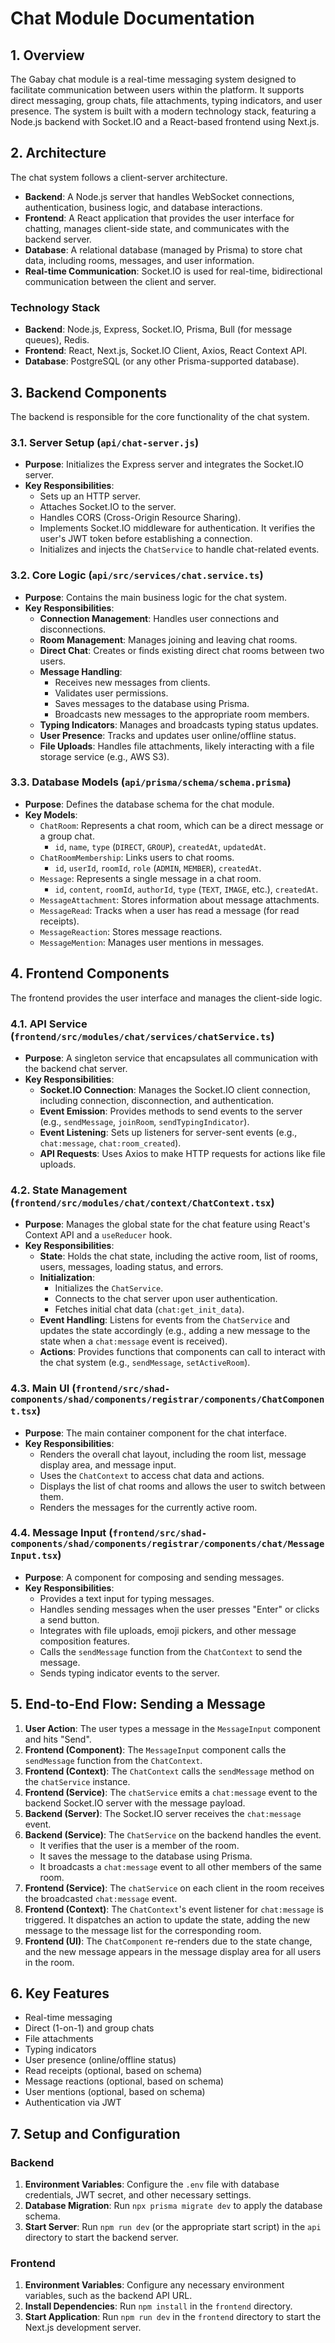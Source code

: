 # Chat Module Documentation

## 1. Overview

The Gabay chat module is a real-time messaging system designed to facilitate communication between users within the platform. It supports direct messaging, group chats, file attachments, typing indicators, and user presence. The system is built with a modern technology stack, featuring a Node.js backend with Socket.IO and a React-based frontend using Next.js.

## 2. Architecture

The chat system follows a client-server architecture.

*   **Backend**: A Node.js server that handles WebSocket connections, authentication, business logic, and database interactions.
*   **Frontend**: A React application that provides the user interface for chatting, manages client-side state, and communicates with the backend server.
*   **Database**: A relational database (managed by Prisma) to store chat data, including rooms, messages, and user information.
*   **Real-time Communication**: Socket.IO is used for real-time, bidirectional communication between the client and server.

### Technology Stack

*   **Backend**: Node.js, Express, Socket.IO, Prisma, Bull (for message queues), Redis.
*   **Frontend**: React, Next.js, Socket.IO Client, Axios, React Context API.
*   **Database**: PostgreSQL (or any other Prisma-supported database).

## 3. Backend Components

The backend is responsible for the core functionality of the chat system.

### 3.1. Server Setup (`api/chat-server.js`)

*   **Purpose**: Initializes the Express server and integrates the Socket.IO server.
*   **Key Responsibilities**:
    *   Sets up an HTTP server.
    *   Attaches Socket.IO to the server.
    *   Handles CORS (Cross-Origin Resource Sharing).
    *   Implements Socket.IO middleware for authentication. It verifies the user's JWT token before establishing a connection.
    *   Initializes and injects the `ChatService` to handle chat-related events.

### 3.2. Core Logic (`api/src/services/chat.service.ts`)

*   **Purpose**: Contains the main business logic for the chat system.
*   **Key Responsibilities**:
    *   **Connection Management**: Handles user connections and disconnections.
    *   **Room Management**: Manages joining and leaving chat rooms.
    *   **Direct Chat**: Creates or finds existing direct chat rooms between two users.
    *   **Message Handling**:
        *   Receives new messages from clients.
        *   Validates user permissions.
        *   Saves messages to the database using Prisma.
        *   Broadcasts new messages to the appropriate room members.
    *   **Typing Indicators**: Manages and broadcasts typing status updates.
    *   **User Presence**: Tracks and updates user online/offline status.
    *   **File Uploads**: Handles file attachments, likely interacting with a file storage service (e.g., AWS S3).

### 3.3. Database Models (`api/prisma/schema/schema.prisma`)

*   **Purpose**: Defines the database schema for the chat module.
*   **Key Models**:
    *   `ChatRoom`: Represents a chat room, which can be a direct message or a group chat.
        *   `id`, `name`, `type` (`DIRECT`, `GROUP`), `createdAt`, `updatedAt`.
    *   `ChatRoomMembership`: Links users to chat rooms.
        *   `id`, `userId`, `roomId`, `role` (`ADMIN`, `MEMBER`), `createdAt`.
    *   `Message`: Represents a single message in a chat room.
        *   `id`, `content`, `roomId`, `authorId`, `type` (`TEXT`, `IMAGE`, etc.), `createdAt`.
    *   `MessageAttachment`: Stores information about message attachments.
    *   `MessageRead`: Tracks when a user has read a message (for read receipts).
    *   `MessageReaction`: Stores message reactions.
    *   `MessageMention`: Manages user mentions in messages.

## 4. Frontend Components

The frontend provides the user interface and manages the client-side logic.

### 4.1. API Service (`frontend/src/modules/chat/services/chatService.ts`)

*   **Purpose**: A singleton service that encapsulates all communication with the backend chat server.
*   **Key Responsibilities**:
    *   **Socket.IO Connection**: Manages the Socket.IO client connection, including connection, disconnection, and authentication.
    *   **Event Emission**: Provides methods to send events to the server (e.g., `sendMessage`, `joinRoom`, `sendTypingIndicator`).
    *   **Event Listening**: Sets up listeners for server-sent events (e.g., `chat:message`, `chat:room_created`).
    *   **API Requests**: Uses Axios to make HTTP requests for actions like file uploads.

### 4.2. State Management (`frontend/src/modules/chat/context/ChatContext.tsx`)

*   **Purpose**: Manages the global state for the chat feature using React's Context API and a `useReducer` hook.
*   **Key Responsibilities**:
    *   **State**: Holds the chat state, including the active room, list of rooms, users, messages, loading status, and errors.
    *   **Initialization**:
        *   Initializes the `ChatService`.
        *   Connects to the chat server upon user authentication.
        *   Fetches initial chat data (`chat:get_init_data`).
    *   **Event Handling**: Listens for events from the `ChatService` and updates the state accordingly (e.g., adding a new message to the state when a `chat:message` event is received).
    *   **Actions**: Provides functions that components can call to interact with the chat system (e.g., `sendMessage`, `setActiveRoom`).

### 4.3. Main UI (`frontend/src/shad-components/shad/components/registrar/components/ChatComponent.tsx`)

*   **Purpose**: The main container component for the chat interface.
*   **Key Responsibilities**:
    *   Renders the overall chat layout, including the room list, message display area, and message input.
    *   Uses the `ChatContext` to access chat data and actions.
    *   Displays the list of chat rooms and allows the user to switch between them.
    *   Renders the messages for the currently active room.

### 4.4. Message Input (`frontend/src/shad-components/shad/components/registrar/components/chat/MessageInput.tsx`)

*   **Purpose**: A component for composing and sending messages.
*   **Key Responsibilities**:
    *   Provides a text input for typing messages.
    *   Handles sending messages when the user presses "Enter" or clicks a send button.
    *   Integrates with file uploads, emoji pickers, and other message composition features.
    *   Calls the `sendMessage` function from the `ChatContext` to send the message.
    *   Sends typing indicator events to the server.

## 5. End-to-End Flow: Sending a Message

1.  **User Action**: The user types a message in the `MessageInput` component and hits "Send".
2.  **Frontend (Component)**: The `MessageInput` component calls the `sendMessage` function from the `ChatContext`.
3.  **Frontend (Context)**: The `ChatContext` calls the `sendMessage` method on the `chatService` instance.
4.  **Frontend (Service)**: The `chatService` emits a `chat:message` event to the backend Socket.IO server with the message payload.
5.  **Backend (Server)**: The Socket.IO server receives the `chat:message` event.
6.  **Backend (Service)**: The `ChatService` on the backend handles the event.
    *   It verifies that the user is a member of the room.
    *   It saves the message to the database using Prisma.
    *   It broadcasts a `chat:message` event to all other members of the same room.
7.  **Frontend (Service)**: The `chatService` on each client in the room receives the broadcasted `chat:message` event.
8.  **Frontend (Context)**: The `ChatContext`'s event listener for `chat:message` is triggered. It dispatches an action to update the state, adding the new message to the message list for the corresponding room.
9.  **Frontend (UI)**: The `ChatComponent` re-renders due to the state change, and the new message appears in the message display area for all users in the room.

## 6. Key Features

*   Real-time messaging
*   Direct (1-on-1) and group chats
*   File attachments
*   Typing indicators
*   User presence (online/offline status)
*   Read receipts (optional, based on schema)
*   Message reactions (optional, based on schema)
*   User mentions (optional, based on schema)
*   Authentication via JWT

## 7. Setup and Configuration

### Backend

1.  **Environment Variables**: Configure the `.env` file with database credentials, JWT secret, and other necessary settings.
2.  **Database Migration**: Run `npx prisma migrate dev` to apply the database schema.
3.  **Start Server**: Run `npm run dev` (or the appropriate start script) in the `api` directory to start the backend server.

### Frontend

1.  **Environment Variables**: Configure any necessary environment variables, such as the backend API URL.
2.  **Install Dependencies**: Run `npm install` in the `frontend` directory.
3.  **Start Application**: Run `npm run dev` in the `frontend` directory to start the Next.js development server.